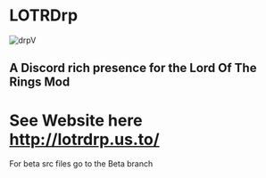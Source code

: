 # LOTRDrp
![drpV](https://img.shields.io/badge/LOTR--Drp-1.8-yellow.svg?link=http://lotrdrp.us.to/&rightlongCache=true&style=for-the-badge)



## A Discord rich presence for the Lord Of The Rings Mod
# See Website here http://lotrdrp.us.to/
For beta src files go to the Beta branch
